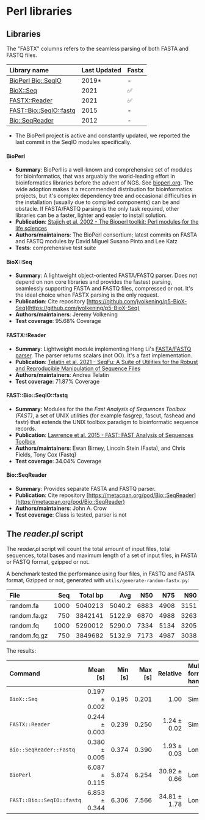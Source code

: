 # Perl libraries
## Libraries

The "FASTX" columns refers to the seamless parsing of both FASTA and FASTQ files.

| Library name                                                                | Last Updated | Fastx |
| :-------------------------------------------------------------------------- | :----------- | :---- |
| [BioPerl Bio::SeqIO](https://metacpan.org/pod/Bio::SeqIO)                   | 2019*        | -     |
| [BioX::Seq](https://metacpan.org/pod/BioX::Seq)                             | 2021         | ✅     |
| [FASTX::Reader](https://metacpan.org/pod/FASTX::Reader)                     | 2021         | ✅     |
| [FAST::Bio::SeqIO::fastq](https://metacpan.org/pod/FAST::Bio::SeqIO::fastq) | 2015         | -     |
| [Bio::SeqReader](https://metacpan.org/pod/Bio::SeqReader)                   | 2012         | -     |

* The BioPerl project is active and constantly updated, we reported the last commit in the SeqIO modules specifically.

#### BioPerl

* **Summary**: BioPerl is a well-known and comprehensive set of modules for bioinformatics, that was arguably the world-leading
effort in bioinformatics libraries before the advent of NGS. See [bioperl.org](https://bioperl.org/). The wide adoption
makes it a recommended distribution for bioinformatics projects, but it's complex dependency tree and occasional difficulties
in the installation (usually due to compiled components) can be and obstacle. If FASTA/FASTQ parsing is the only task required, other libraries can be a faster, lighter and easier to install solution.
* **Publication**: [Stajich et al. 2002 - The Bioperl toolkit: Perl modules for the life sciences](http://dx.doi.org/10.1101/gr.361602)
* **Authors/maintainers**: The BioPerl consortium; latest commits on FASTA and FASTQ modules by David Miguel Susano Pinto and Lee Katz
* **Tests**: comprehensive test suite 


#### BioX::Seq

* **Summary**: A lightweight object-oriented FASTA/FASTQ parser. Does not depend on non core libraries and provides the fastest parsing, seamlessly supporting FASTA and FASTQ files, compressed or not. It's the ideal choice when FASTX parsing is the only request.
* **Publication**: Cite repository [https://github.com/jvolkening/p5-BioX-Seq](https://github.com/jvolkening/p5-BioX-Seq)
* **Authors/maintainers**: Jeremy Volkening
* **Test coverage**: 95.68% Coverage


#### FASTX::Reader

* **Summary**: Lightweight module implementing Heng Li's 
[FASTA/FASTQ parser](https://github.com/lh3/readfq/blob/master/readfq.pl). The parser returns scalars (not OO). It's a fast implementation.
* **Publication**: [Telatin et al. 2021 - SeqFu: A Suite of Utilities for the Robust and Reproducible Manipulation of Sequence Files](https://www.mdpi.com/2306-5354/8/5/59)
* **Authors/maintainers**: Andrea Telatin
* **Test coverage**: 71.87% Coverage

#### FAST::Bio::SeqIO::fastq

* **Summary**: Modules for the the *Fast Analysis of Sequences Toolbox (FAST)*, a set of UNIX utilities (for example fasgrep, fascut, fashead and fastr) that extends the UNIX toolbox paradigm to bioinformatic sequence records.
* **Publication**: [Lawrence et al. 2015 - FAST: FAST Analysis of Sequences Toolbox](https://www.frontiersin.org/articles/10.3389/fgene.2015.00172/full)
* **Authors/maintainers**: Ewan Birney, Lincoln Stein (Fasta), and Chris Fields, Tony Cox (Fastq)
* **Test coverage**: 34.04% Coverage  

#### Bio::SeqReader

* **Summary**: Provides separate FASTA and FASTQ parser.
* **Publication**: Cite repository [https://metacpan.org/pod/Bio::SeqReader](https://metacpan.org/pod/Bio::SeqReader)
* **Authors/maintainers**: John A. Crow
* **Test coverage**: Class is tested, parser is not


## The _reader.pl_ script

The _reader.pl_ script will count the total amount of input files, total sequences, total bases and maximum length
of a set of input files, in FASTA or FASTQ format, gzipped or not.

A benchmark tested the performance using four files, in FASTQ and FASTA format, Gzipped or not,
generated with `utils/generate-random-fastx.py`:

| File         |  Seq | Total bp |    Avg |  N50 |  N75 |  N90 |      auN |  Min |  Max |
| :----------- | ---: | -------: | -----: | ---: | ---: | ---: | -------: | ---: | ---: |
| random.fa    | 1000 |  5040213 | 5040.2 | 6883 | 4908 | 3151 | 6306.366 |   63 | 9999 |
| random.fa.gz |  750 |  3842141 | 5122.9 | 6870 | 4988 | 3263 | 6401.693 |   63 | 9999 |
| random.fq    | 1000 |  5290012 | 5290.0 | 7334 | 5134 | 3205 | 6443.091 |   84 | 9998 |
| random.fq.gz |  750 |  3849682 | 5132.9 | 7173 | 4987 | 3038 | 6406.062 |   84 | 9997 |


The results:

| Command                   |      Mean [s] | Min [s] | Max [s] |     Relative | Multi format handling |
| :------------------------ | ------------: | ------: | ------: | -----------: | :-------------------- |
| `BioX::Seq`               | 0.197 ± 0.002 |   0.195 |   0.201 |         1.00 | Simpler               |
| `FASTX::Reader`           | 0.244 ± 0.003 |   0.239 |   0.250 |  1.24 ± 0.02 | Simpler               |
| `Bio::SeqReader::Fastq`   | 0.380 ± 0.005 |   0.374 |   0.390 |  1.93 ± 0.03 | Longer                |
| `BioPerl`                 | 6.087 ± 0.115 |   5.874 |   6.254 | 30.92 ± 0.66 | Longer                |
| `FAST::Bio::SeqIO::fastq` | 6.853 ± 0.344 |   6.306 |   7.566 | 34.81 ± 1.78 | Longer                |
